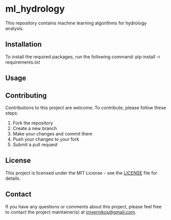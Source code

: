# ml_hydrology

This repository contains machine learning algorithms for hydrology analysis.

## Installation

To install the required packages, run the following command:
pip install -r requirements.txt


## Usage



## Contributing

Contributions to this project are welcome. To contribute, please follow these steps:

1. Fork the repository
2. Create a new branch
3. Make your changes and commit them
4. Push your changes to your fork
5. Submit a pull request

## License

This project is licensed under the MIT License - see the [LICENSE](LICENSE) file for details.

## Contact

If you have any questions or comments about this project, please feel free to contact the project maintainer(s) at [imvernikos@gmail.com](mailto:imvernikos@gmail.com).

